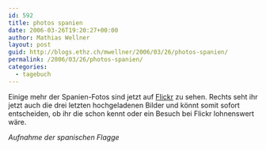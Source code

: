 ```yaml
---
id: 592
title: photos spanien
date: 2006-03-26T19:20:27+00:00
author: Mathias Wellner
layout: post
guid: http://blogs.ethz.ch/mwellner/2006/03/26/photos-spanien/
permalink: /2006/03/26/photos-spanien/
categories:
  - tagebuch
---
```

Einige mehr der Spanien-Fotos sind jetzt auf [Flickr](https://www.flickr.com/photos/mwellner/) zu sehen. Rechts seht ihr jetzt auch die drei letzten hochgeladenen Bilder und könnt somit sofort entscheiden, ob ihr die schon kennt oder ein Besuch bei Flickr lohnenswert wäre. 

<p align="&quot;center">
  <p>
    <i>Aufnahme der spanischen Flagge</i>
  </p>